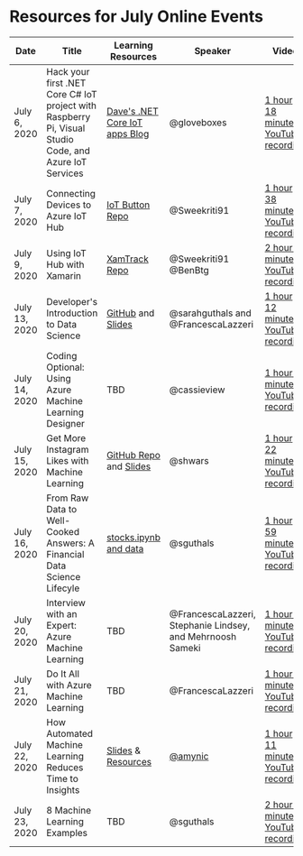 # Resources for July Online Events

| Date | Title | Learning Resources | Speaker | Video | 
|------|-------|--------------------|---------|-------|
| July 6, 2020 | Hack your first .NET Core C# IoT project with Raspberry Pi, Visual Studio Code, and Azure IoT Services | [Dave's .NET Core IoT apps Blog](https://dev.to/azure/net-core-iot-raspberry-pi-linux-and-azure-iot-hub-learn-how-to-build-deploy-and-debug-d1f) | @gloveboxes | [1 hour 18 minute YouTube recording](https://youtu.be/DFJvi2qcD-Q) | 
| July 7, 2020 | Connecting Devices to Azure IoT Hub | [IoT Button Repo](https://github.com/Sweekriti91/IoTButton) | @Sweekriti91 | [1 hour 38 minute YouTube recording](https://www.youtube.com/watch?v=Qc140G8d13g) | 
| July 9, 2020 | Using IoT Hub with Xamarin | [XamTrack Repo](https://github.com/xamcat/XamTrack) | @Sweekriti91 @BenBtg | [2 hour 1 minute YouTube recording](https://www.youtube.com/watch?v=Nl1WTAATWzw) | 
| July 13, 2020 | Developer's Introduction to Data Science | [GitHub](https://github.com/microsoft/c9-dev-intro-data-science) and [Slides](https://slidedecks.blob.core.windows.net/livestreamfy21q1/DevIntroToDS_Francesca_ReactorStreaming.pptx) | @sarahguthals and @FrancescaLazzeri | [1 hour 12 minute YouTube recording](https://www.youtube.com/watch?v=wLjWoVarg54&t=431s) | 
| July 14, 2020 | Coding Optional: Using Azure Machine Learning Designer | TBD | @cassieview | [1 hour 9 minute YouTube recording](https://www.youtube.com/watch?v=k1uaBkmTFvg) |
| July 15, 2020 | Get More Instagram Likes with Machine Learning | [GitHub Repo](http://github.com/CloudAdvocacy/LikesLearning) and [Slides](https://speakerdeck.com/shwars/get-more-instagram-likes-with-machine-learning) | @shwars | [1 hour 22 minute YouTube recording](https://www.youtube.com/watch?v=YXKKcgUD7xk) |
| July 16, 2020 | From Raw Data to Well-Cooked Answers: A Financial Data Science Lifecyle | [stocks.ipynb and data](/online-event-resources/data-science-and-machine-learning/data-science-in-finance) | @sguthals | [1 hour 59 minute YouTube recording](https://www.youtube.com/watch?v=7F6iPiNegP4) |
| July 20, 2020 | Interview with an Expert: Azure Machine Learning | TBD | @FrancescaLazzeri, Stephanie Lindsey, and Mehrnoosh Sameki | [1 hour 2 minute YouTube recording](https://www.youtube.com/watch?v=vR7N4aUXmaQ) |
| July 21, 2020 | Do It All with Azure Machine Learning | TBD | @FrancescaLazzeri | [1 hour 1 minute YouTube recording](https://www.youtube.com/watch?v=ahU-hK5r0Ls) |
| July 22, 2020 | How Automated Machine Learning Reduces Time to Insights | [Slides](https://gaicstor2020.blob.core.windows.net/amy-ppts/AutomatedMachineLearning-Reactor.pptx) & [Resources](/online-event-resources/data-science-and-machine-learning/automated-machine-learning/readme.md) | [@amynic](http://twitter.com/amykatenicho) | [1 hour 11 minute YouTube recording](https://www.youtube.com/watch?v=UgRaGp3uPqk) |
| July 23, 2020 | 8 Machine Learning Examples | TBD | @sguthals | [2 hour 2 minute YouTube recording](https://www.youtube.com/watch?v=6O_rNpENXdU) |
